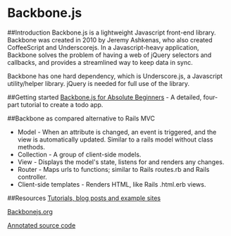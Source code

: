 # Backbone.js

##Introduction
Backbone.js is a lightweight Javascript front-end library. Backbone was created in 2010 by Jeremy Ashkenas, who also created CoffeeScript and Underscorejs. In a Javascript-heavy application, Backbone solves the problem of having a web of jQuery selectors and callbacks, and provides a streamlined way to keep data in sync. 


Backbone has one hard dependency, which is Underscore.js, a Javascript utility/helper library. jQuery is needed for full use of the library.  

##Getting started
[Backbone.js for Absolute Beginners](http://adrianmejia.com/blog/2012/09/11/backbone-dot-js-for-absolute-beginners-getting-started/) - A detailed, four-part tutorial to create a todo app.

##Backbone as compared alternative to Rails MVC

* Model - When an attribute is changed, an event is triggered, and the view is automatically updated. Similar to a rails model without class methods.
* Collection - A group of client-side models.
* View - Displays the model's state, listens for and renders any changes.
* Router - Maps urls to functions; similar to Rails routes.rb and Rails controller.
* Client-side templates - Renders HTML, like Rails .html.erb views.


##Resources
[Tutorials, blog posts and example sites](https://github.com/jashkenas/backbone/wiki/Tutorials%2C-blog-posts-and-example-sites)

[Backbonejs.org](http://backbonejs.org/)

[Annotated source code](http://backbonejs.org/docs/backbone.html)
